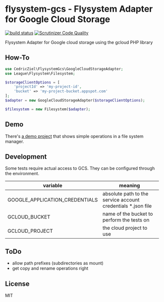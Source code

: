 # flysystem-gcs - Flysystem Adapter for Google Cloud Storage

[![build status](https://gitlab.com/cedricziel/flysystem-gcs/badges/master/build.svg)](https://gitlab.com/cedricziel/flysystem-gcs/commits/master) [![Scrutinizer Code Quality](https://scrutinizer-ci.com/g/cedricziel/flysystem-gcs/badges/quality-score.png?b=master)](https://scrutinizer-ci.com/g/cedricziel/flysystem-gcs/?branch=master)

Flysystem Adapter for Google cloud storage using the gcloud PHP library

## How-To

```php
use CedricZiel\FlysystemGcs\GoogleCloudStorageAdapter;
use League\Flysystem\Filesystem;

$storageClientOptions = [
    'projectId' => 'my-project-id',
    'bucket' => 'my-project-bucket.appspot.com'
];
$adapter = new GoogleCloudStorageAdapter($storageClientOptions);

$filesystem = new Filesystem($adapter);
```

## Demo

There's [a demo project](https://github.com/cedricziel/flysystem-gcs-demo) that shows simple operations in a file system manager.

## Development

Some tests require actual access to GCS. They can be configured through
the environment.

| variable | meaning |
|----------|---------|
| GOOGLE_APPLICATION_CREDENTIALS | absolute path to the service account credentials *.json file |
| GCLOUD_BUCKET | name of the bucket to perform the tests on |
| GCLOUD_PROJECT | the cloud project to use |

## ToDo

* allow path prefixes (subdirectories as mount)
* get copy and rename operations right

## License

MIT
